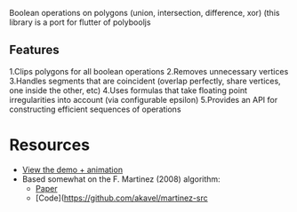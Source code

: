 <!-- 
This README describes the package. If you publish this package to pub.dev,
this README's contents appear on the landing page for your package.

For information about how to write a good package README, see the guide for
[writing package pages](https://dart.dev/guides/libraries/writing-package-pages). 

For general information about developing packages, see the Dart guide for
[creating packages](https://dart.dev/guides/libraries/create-library-packages)
and the Flutter guide for
[developing packages and plugins](https://flutter.dev/developing-packages). 
-->

Boolean operations on polygons (union, intersection, difference, xor) (this library is a port for flutter of polybooljs

## Features

1.Clips polygons for all boolean operations
2.Removes unnecessary vertices
3.Handles segments that are coincident (overlap perfectly, share vertices, one inside the other, etc)
4.Uses formulas that take floating point irregularities into account (via configurable epsilon)
5.Provides an API for constructing efficient sequences of operations

# Resources

* [View the demo + animation](https://rawgit.com/voidqk/polybooljs/master/dist/demo.html)
* Based somewhat on the F. Martinez (2008) algorithm:
    * [Paper](http://www.cs.ucr.edu/~vbz/cs230papers/martinez_boolean.pdf)
    * [Code](https://github.com/akavel/martinez-src
